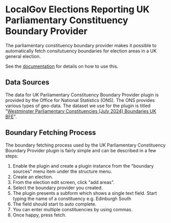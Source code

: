 # LocalGov Elections Reporting UK Parliamentary Constituency Boundary Provider

The parliamentary constituency boundary provider makes it possible to automatically fetch consitutuency boundaries for
election areas in a UK general election.

See the [documentation](../../docs/index.md) for details on how to use this.

## Data Sources

The data for UK Parliamentary Constituency Boundary Provider plugin is provided by the Office for National Statistics (ONS). The ONS provides various
types of geo-data. The dataset we use for the plugin is
titled "[Westminster Parliamentary Constituencies (July 2024) Boundaries UK BFE](https://hub.arcgis.com/datasets/d8069770c4304befb17e40d9a32b4716/about)".

## Boundary Fetching Process

The boundary fetching process used by the UK Parliamentary Constituency Boundary Provider plugin is fairly simple and can be described in a few steps:

1. Enable the plugin and create a plugin instance from the "boundary sources" menu item under the structure menu.
2. Create an election.
3. From the election edit screen, click "add areas".
4. Select the boundary provider you created.
5. The plugin presents a subform which shows a single text field. Start typing the name of a constituency e.g. Edinburgh South
6. The field should start to auto complete.
7. You can enter multiple constituencies by using commas.
8. Once happy, press fetch.
